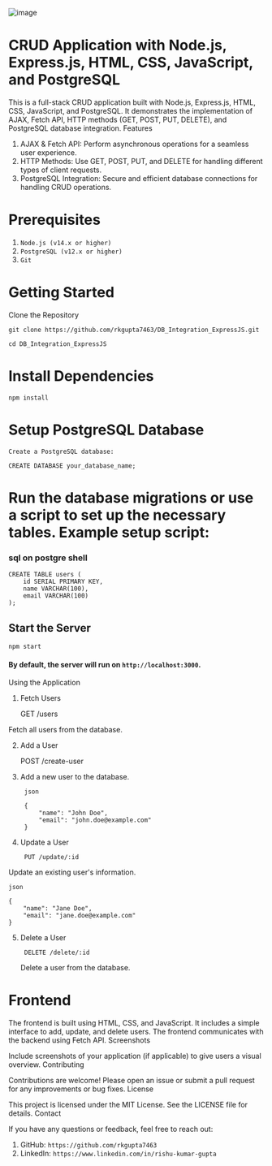 ![image](https://github.com/rkgupta7463/DB_Integration_ExpressJS/assets/96177171/78085eaa-dc83-4b2d-85a0-f3946b6b8c58)

# CRUD Application with Node.js, Express.js, HTML, CSS, JavaScript, and PostgreSQL

This is a full-stack CRUD application built with Node.js, Express.js, HTML, CSS, JavaScript, and PostgreSQL. It demonstrates the implementation of AJAX, Fetch API, HTTP methods (GET, POST, PUT, DELETE), and PostgreSQL database integration.
Features

1. AJAX & Fetch API: Perform asynchronous operations for a seamless user experience.
2. HTTP Methods: Use GET, POST, PUT, and DELETE for handling different types of client requests.
3. PostgreSQL Integration: Secure and efficient database connections for handling CRUD operations.

# Prerequisites

1. `Node.js (v14.x or higher)`
2. `PostgreSQL (v12.x or higher)`
3. `Git`

# Getting Started

Clone the Repository

    git clone https://github.com/rkgupta7463/DB_Integration_ExpressJS.git

  `cd DB_Integration_ExpressJS`

# Install Dependencies

    npm install

# Setup PostgreSQL Database

`Create a PostgreSQL database:`

    CREATE DATABASE your_database_name;


# Run the database migrations or use a script to set up the necessary tables. Example setup script:

### sql on postgre shell

    CREATE TABLE users (
        id SERIAL PRIMARY KEY,
        name VARCHAR(100),
        email VARCHAR(100)
    );

## Start the Server

    npm start

#### By default, the server will run on `http://localhost:3000`.

Using the Application

1. Fetch Users

    GET /users

  Fetch all users from the database.

2. Add a User

    POST /create-user

3. Add a new user to the database.

        json
    
        {
            "name": "John Doe",
            "email": "john.doe@example.com"
        }

4. Update a User

        PUT /update/:id

Update an existing user's information.

    json

    {
        "name": "Jane Doe",
        "email": "jane.doe@example.com"
    }

5. Delete a User

        DELETE /delete/:id

    Delete a user from the database.

# Frontend

The frontend is built using HTML, CSS, and JavaScript. It includes a simple interface to add, update, and delete users. The frontend communicates with the backend using Fetch API.
Screenshots

Include screenshots of your application (if applicable) to give users a visual overview.
Contributing

Contributions are welcome! Please open an issue or submit a pull request for any improvements or bug fixes.
License

This project is licensed under the MIT License. See the LICENSE file for details.
Contact

If you have any questions or feedback, feel free to reach out:

1. GitHub: `https://github.com/rkgupta7463`
2. LinkedIn: `https://www.linkedin.com/in/rishu-kumar-gupta`
